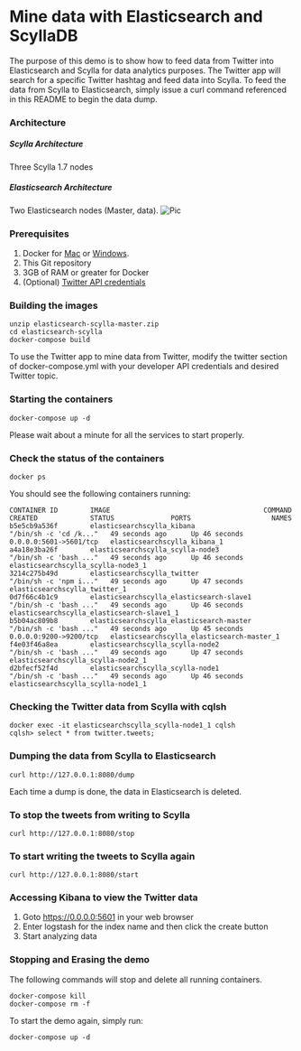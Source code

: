 # Mine data with Elasticsearch and ScyllaDB
<p align=center>

The purpose of this demo is to show how to feed data from Twitter into Elasticsearch and Scylla for data analytics purposes. The Twitter app will search for a specific Twitter hashtag and feed data into Scylla. To feed the data from Scylla to Elasticsearch, simply issue a curl command referenced in this README to begin the data dump.

### Architecture

##### Scylla Architecture
Three Scylla 1.7 nodes

##### Elasticsearch Architecture
Two Elasticsearch nodes (Master, data).
![Pic](https://raw.githubusercontent.com/scylla/scylla-code-samples/master/elasticsearch-scylla/diagram.png)

### Prerequisites

1. Docker for [Mac](https://download.docker.com/mac/stable/Docker.dmg) or [Windows](https://download.docker.com/win/stable/InstallDocker.msi).
2. This Git repository
3. 3GB of RAM or greater for Docker
4. (Optional) [Twitter API credentials](https://dev.twitter.com/)

### Building the images
```
unzip elasticsearch-scylla-master.zip
cd elasticsearch-scylla
docker-compose build
```

To use the Twitter app to mine data from Twitter, modify the twitter section of docker-compose.yml with your developer API credentials and desired Twitter topic.

### Starting the containers
```
docker-compose up -d
```

Please wait about a minute for all the services to start properly.

### Check the status of the containers
```
docker ps
```

You should see the following containers running:

```
CONTAINER ID        IMAGE                                      COMMAND                  CREATED             STATUS              PORTS                    NAMES
b5e5cb9a536f        elasticsearchscylla_kibana                 "/bin/sh -c 'cd /k..."   49 seconds ago      Up 46 seconds       0.0.0.0:5601->5601/tcp   elasticsearchscylla_kibana_1
a4a18e3ba26f        elasticsearchscylla_scylla-node3           "/bin/sh -c 'bash ..."   49 seconds ago      Up 46 seconds                                elasticsearchscylla_scylla-node3_1
3214c275b49d        elasticsearchscylla_twitter                "/bin/sh -c 'npm i..."   49 seconds ago      Up 47 seconds                                elasticsearchscylla_twitter_1
0d7f66c4b1c9        elasticsearchscylla_elasticsearch-slave1   "/bin/sh -c 'bash ..."   49 seconds ago      Up 46 seconds                                elasticsearchscylla_elasticsearch-slave1_1
b5b04ac809b8        elasticsearchscylla_elasticsearch-master   "/bin/sh -c 'bash ..."   49 seconds ago      Up 45 seconds       0.0.0.0:9200->9200/tcp   elasticsearchscylla_elasticsearch-master_1
f4e03f46a8ea        elasticsearchscylla_scylla-node2           "/bin/sh -c 'bash ..."   49 seconds ago      Up 47 seconds                                elasticsearchscylla_scylla-node2_1
d2bfecf52f4d        elasticsearchscylla_scylla-node1           "/bin/sh -c 'bash ..."   49 seconds ago      Up 46 seconds                                elasticsearchscylla_scylla-node1_1
```

### Checking the Twitter data from Scylla with cqlsh
```
docker exec -it elasticsearchscylla_scylla-node1_1 cqlsh
cqlsh> select * from twitter.tweets;
```

### Dumping the data from Scylla to Elasticsearch
```
curl http://127.0.0.1:8080/dump
```
Each time a dump is done, the data in Elasticsearch is deleted.

### To stop the tweets from writing to Scylla
```
curl http://127.0.0.1:8080/stop
```

### To start writing the tweets to Scylla again
```
curl http://127.0.0.1:8080/start
```

### Accessing Kibana to view the Twitter data
1. Goto https://0.0.0.0:5601 in your web browser
2. Enter logstash for the index name and then click the create button
3. Start analyzing data

### Stopping and Erasing the demo

The following commands will stop and delete all running containers.

```
docker-compose kill
docker-compose rm -f
```

To start the demo again, simply run:
```
docker-compose up -d
```
